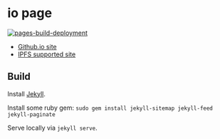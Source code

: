 # io page
[![pages-build-deployment](https://github.com/IvantheTricourne/IvantheTricourne.github.io/actions/workflows/pages/pages-build-deployment/badge.svg?branch=main)](https://github.com/IvantheTricourne/IvantheTricourne.github.io/actions/workflows/pages/pages-build-deployment)

* [Github.io site](https://ivanthetricourne.github.io)
* [IPFS supported site](https://ivanthetricourne.io/)

## Build

Install [Jekyll](https://jekyllrb.com/docs/).

Install some ruby gem: `sudo gem install jekyll-sitemap jekyll-feed jekyll-paginate`

Serve locally via `jekyll serve`.

